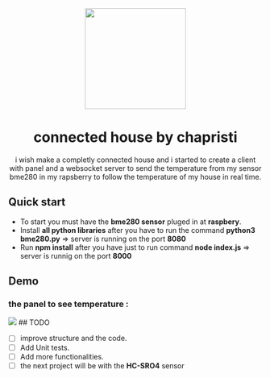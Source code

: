 <div align="center">
  <img src="https://th.bing.com/th/id/R.452f851451253671077118c29b4b4b33?rik=Nv0b6pnRFspAmg&riu=http%3a%2f%2fgeeksincambodia.com%2fwp-content%2fuploads%2f2014%2f08%2fgettingchome-989x500.jpg&ehk=RyiusH34N23kuHC1gO8BXr1VPRSQAMpkfY1p8YnF7sU%3d&risl=&pid=ImgRaw&r=0" width="200px">
  <h1>connected house by chapristi</h1>
</div>

<p align="center">
  i wish make a completly connected house and i started to create a client with panel and a websocket server to send the temperature from my sensor bme280 in my rapsberry to follow the temperature of my house in real time. 
</p>


## Quick start

- To start you must have the **bme280 sensor**  pluged in at **raspbery**.<br>
- Install **all python libraries** after you have to run the command **python3 bme280.py** => server is running on the port **8080**<br>
- Run **npm install** after you have just to run command **node index.js** => server is runnig on the port **8000**<br>


## Demo
### the panel to see temperature : 
<img src="https://media.discordapp.net/attachments/770896643976855575/1028646060375150682/unknown.png?width=1352&height=676"/>
## TODO

* [ ] improve structure and the code.
* [ ] Add Unit tests.
* [ ] Add more functionalities.
* [ ] the next project will be with the **HC-SRO4** sensor
